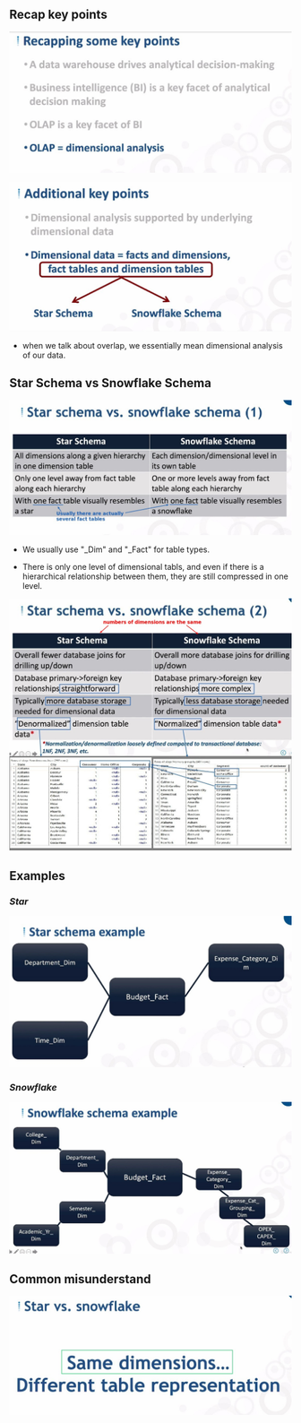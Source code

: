 ## **Recap key points**

![Alt recap key points](pic/01.jpg)

![Alt additional key points](pic/02.jpg)

- when we talk about overlap, we essentially mean dimensional analysis of our data.

## **Star Schema vs Snowflake Schema**

![Alt star vs snowflake schema 1](pic/03.jpg)

- We usually use "_Dim" and "_Fact" for table types.

- There is only one level of dimensional tabls, and even if there is a hierarchical relationship between them, they are still compressed in one level.

![Alt star vs snowflake schema 2](pic/04.jpg)

## **Examples**

### _Star_

![Alt star example](pic/05.jpg)

### _Snowflake_

![Alt snowflake example](pic/06.jpg)

## **Common misunderstand**

![Alt same dimensions](pic/07.jpg)
